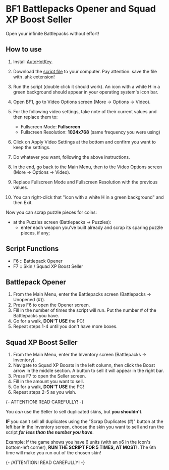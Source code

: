 # BF1 Battlepacks Opener and Squad XP Boost Seller

Open your infinite Battlepacks without effort!


## How to use

1. Install [AutoHotKey](https://www.autohotkey.com/).
2. Download the [script file](https://gitlab.com/paulochf/bf1_auto_open_battlepacks/-/raw/master/opener.ahk) to your computer. Pay attention: save the file with .ahk extension!
3. Run the script (double click it should work). An icon with a white H in a green background should appear in your operating system's icon bar.
4. Open BF1, go to Video Options screen (More -> Options -> Video).
5. For the following video settings, take note of their current values and then replace them to:
    - Fullscreen Mode: **Fullscreen**
    - Fullscreen Resolution: **1024x768** (same frequency you were using)
6. Click on Apply Video Settings at the bottom and confirm you want to keep the settings.

7. Do whatever you want, following the above instructions.

8. In the end, go back to the Main Menu, then to the Video Options screen (More -> Options -> Video).
9. Replace Fullscreen Mode and Fullscreen Resolution with the previous values.
10. You can right-click that "icon with a white H in a green background" and then Exit.

Now you can scrap puzzle pieces for coins:
- at the Puzzles screen (Battlepacks -> Puzzles):
    - enter each weapon you've built already and scrap its sparing puzzle pieces, if any;


## Script Functions

- F6 :: Battlepack Opener
- F7 :: Skin / Squad XP Boost Seller


## Battlepack Opener

1. From the Main Menu, enter the Battlepacks screen (Battlepacks -> Unopened (#)).
2. Press F6 to open the Opener screen.
3. Fill in the number of times the script will run. Put the number # of the Battlepacks you have.
4. Go for a walk, **DON'T USE** the PC!
5. Repeat steps 1-4 until you don't have more boxes.


## Squad XP Boost Seller

1. From the Main Menu, enter the Inventory screen (Battlepacks -> Inventory).
2. Navigate to Squad XP Boosts in the left column, then click the Boost arrow in the middle section. A button to sell it will appear in the right bar.
3. Press F7 to open the Seller screen.
4. Fill in the amount you want to sell.
5. Go for a walk, **DON'T USE** the PC!
6. Repeat steps 2-5 as you wish.


{- ATTENTION! READ CAREFULLY! -}

You *can* use the Seller to sell duplicated skins, but **you shouldn't**.

**IF** you can't sell all duplicates using the "Scrap Duplicates (#)" button at the left bar in the Inventory screen, choose the skin you want to sell and run the script **_for less than the number you have_**.

Example: If the game shows you have 6 units (with an x6 in the icon's bottom-left corner), **RUN THE SCRIPT FOR 5 TIMES, AT MOST!**. The 6th time will make you run out of the chosen skin!

{- /ATTENTION! READ CAREFULLY! -}
